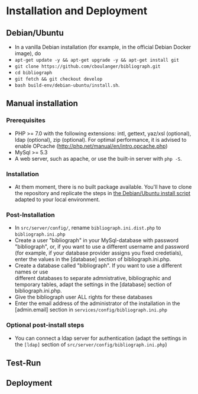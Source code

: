 # Installation and Deployment

## Debian/Ubuntu
- In a vanilla Debian installation (for example, in the official Debian Docker image), do
- `apt-get update -y && apt-get upgrade -y && apt-get install git`
- `git clone https://github.com/cboulanger/bibliograph.git`
- `cd bibliograph`
- `git fetch && git checkout develop`
- `bash build-env/debian-ubuntu/install.sh`.

## Manual installation 

### Prerequisites
- PHP >= 7.0 with the following extensions: intl, gettext, yaz/xsl (optional), 
  ldap  (optional), zip (optional). For optimal performance, it is advised to enable 
  OPcache (http://php.net/manual/en/intro.opcache.php)
- MySql >= 5.3 
- A web server, such as apache, or use the built-in server with `php -S`.

### Installation 
- At them moment, there is no built package available. You'll have to clone the repository
  and replicate the steps in [the Debian/Ubuntu install script](build-env/debian-ubuntu/install-deb-ubuntu.sh) adapted to your local environment.

### Post-Installation 
- In `src/server/config/`, rename `bibliograph.ini.dist.php` to
  `bibliograph.ini.php`
- Create a user "bibliograph" in your MySql-database with password "bibliograph", or,
  if you want to use a different username and password (for example, if your database
  provider assigns you fixed credetials), enter the values in the [database] section 
  of bibliograph.ini.php.
- Create a database called "bibliograph". If you want to use a different names or use   
  different databases to separate admnistrative, bibliographic and temporary tables, 
  adapt the settings in the [database] section of bibliograph.ini.php.
- Give the bibliograph user ALL rights for these databases
- Enter the email address of the administrator of the installation in the 
  [admin.email] section in `services/config/bibliograph.ini.php`

### Optional post-install steps
- You can connect a ldap server for authentication (adapt the settings in the `[ldap]` section of `src/server/config/bibliograph.ini.php`)

## Test-Run


## Deployment